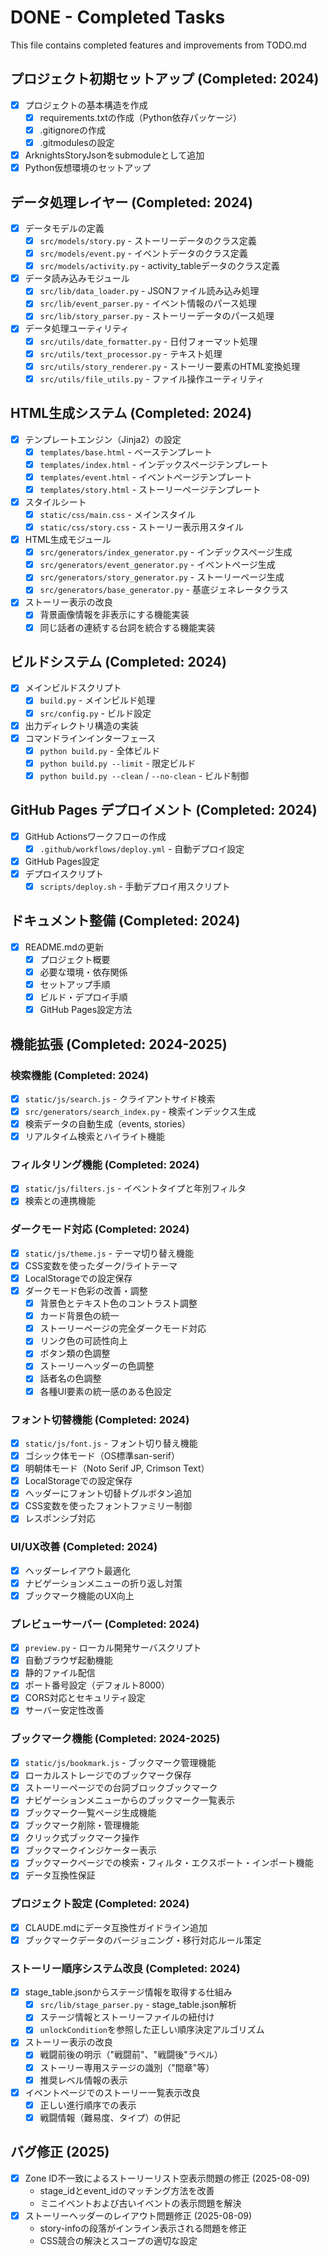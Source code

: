 # DONE - Completed Tasks

This file contains completed features and improvements from TODO.md

## プロジェクト初期セットアップ (Completed: 2024)
- [x] プロジェクトの基本構造を作成
  - [x] requirements.txtの作成（Python依存パッケージ）
  - [x] .gitignoreの作成
  - [x] .gitmodulesの設定
- [x] ArknightsStoryJsonをsubmoduleとして追加
- [x] Python仮想環境のセットアップ

## データ処理レイヤー (Completed: 2024)
- [x] データモデルの定義
  - [x] `src/models/story.py` - ストーリーデータのクラス定義
  - [x] `src/models/event.py` - イベントデータのクラス定義
  - [x] `src/models/activity.py` - activity_tableデータのクラス定義
- [x] データ読み込みモジュール
  - [x] `src/lib/data_loader.py` - JSONファイル読み込み処理
  - [x] `src/lib/event_parser.py` - イベント情報のパース処理
  - [x] `src/lib/story_parser.py` - ストーリーデータのパース処理
- [x] データ処理ユーティリティ
  - [x] `src/utils/date_formatter.py` - 日付フォーマット処理
  - [x] `src/utils/text_processor.py` - テキスト処理
  - [x] `src/utils/story_renderer.py` - ストーリー要素のHTML変換処理
  - [x] `src/utils/file_utils.py` - ファイル操作ユーティリティ

## HTML生成システム (Completed: 2024)
- [x] テンプレートエンジン（Jinja2）の設定
  - [x] `templates/base.html` - ベーステンプレート
  - [x] `templates/index.html` - インデックスページテンプレート
  - [x] `templates/event.html` - イベントページテンプレート
  - [x] `templates/story.html` - ストーリーページテンプレート
- [x] スタイルシート
  - [x] `static/css/main.css` - メインスタイル
  - [x] `static/css/story.css` - ストーリー表示用スタイル
- [x] HTML生成モジュール
  - [x] `src/generators/index_generator.py` - インデックスページ生成
  - [x] `src/generators/event_generator.py` - イベントページ生成
  - [x] `src/generators/story_generator.py` - ストーリーページ生成
  - [x] `src/generators/base_generator.py` - 基底ジェネレータクラス
- [x] ストーリー表示の改良
  - [x] 背景画像情報を非表示にする機能実装
  - [x] 同じ話者の連続する台詞を統合する機能実装

## ビルドシステム (Completed: 2024)
- [x] メインビルドスクリプト
  - [x] `build.py` - メインビルド処理
  - [x] `src/config.py` - ビルド設定
- [x] 出力ディレクトリ構造の実装
- [x] コマンドラインインターフェース
  - [x] `python build.py` - 全体ビルド
  - [x] `python build.py --limit` - 限定ビルド
  - [x] `python build.py --clean` / `--no-clean` - ビルド制御

## GitHub Pages デプロイメント (Completed: 2024)
- [x] GitHub Actionsワークフローの作成
  - [x] `.github/workflows/deploy.yml` - 自動デプロイ設定
- [x] GitHub Pages設定
- [x] デプロイスクリプト
  - [x] `scripts/deploy.sh` - 手動デプロイ用スクリプト

## ドキュメント整備 (Completed: 2024)
- [x] README.mdの更新
  - [x] プロジェクト概要
  - [x] 必要な環境・依存関係
  - [x] セットアップ手順
  - [x] ビルド・デプロイ手順
  - [x] GitHub Pages設定方法

## 機能拡張 (Completed: 2024-2025)

### 検索機能 (Completed: 2024)
- [x] `static/js/search.js` - クライアントサイド検索
- [x] `src/generators/search_index.py` - 検索インデックス生成
- [x] 検索データの自動生成（events, stories）
- [x] リアルタイム検索とハイライト機能

### フィルタリング機能 (Completed: 2024)
- [x] `static/js/filters.js` - イベントタイプと年別フィルタ
- [x] 検索との連携機能

### ダークモード対応 (Completed: 2024)
- [x] `static/js/theme.js` - テーマ切り替え機能
- [x] CSS変数を使ったダーク/ライトテーマ
- [x] LocalStorageでの設定保存
- [x] ダークモード色彩の改善・調整
  - [x] 背景色とテキスト色のコントラスト調整
  - [x] カード背景色の統一
  - [x] ストーリーページの完全ダークモード対応
  - [x] リンク色の可読性向上
  - [x] ボタン類の色調整
  - [x] ストーリーヘッダーの色調整
  - [x] 話者名の色調整
  - [x] 各種UI要素の統一感のある色設定

### フォント切替機能 (Completed: 2024)
- [x] `static/js/font.js` - フォント切り替え機能
- [x] ゴシック体モード（OS標準san-serif）
- [x] 明朝体モード（Noto Serif JP, Crimson Text）
- [x] LocalStorageでの設定保存
- [x] ヘッダーにフォント切替トグルボタン追加
- [x] CSS変数を使ったフォントファミリー制御
- [x] レスポンシブ対応

### UI/UX改善 (Completed: 2024)
- [x] ヘッダーレイアウト最適化
- [x] ナビゲーションメニューの折り返し対策
- [x] ブックマーク機能のUX向上

### プレビューサーバー (Completed: 2024)
- [x] `preview.py` - ローカル開発サーバスクリプト
- [x] 自動ブラウザ起動機能
- [x] 静的ファイル配信
- [x] ポート番号設定（デフォルト8000）
- [x] CORS対応とセキュリティ設定
- [x] サーバー安定性改善

### ブックマーク機能 (Completed: 2024-2025)
- [x] `static/js/bookmark.js` - ブックマーク管理機能
- [x] ローカルストレージでのブックマーク保存
- [x] ストーリーページでの台詞ブロックブックマーク
- [x] ナビゲーションメニューからのブックマーク一覧表示
- [x] ブックマーク一覧ページ生成機能
- [x] ブックマーク削除・管理機能
- [x] クリック式ブックマーク操作
- [x] ブックマークインジケーター表示
- [x] ブックマークページでの検索・フィルタ・エクスポート・インポート機能
- [x] データ互換性保証

### プロジェクト設定 (Completed: 2024)
- [x] CLAUDE.mdにデータ互換性ガイドライン追加
- [x] ブックマークデータのバージョニング・移行対応ルール策定

### ストーリー順序システム改良 (Completed: 2024)
- [x] stage_table.jsonからステージ情報を取得する仕組み
  - [x] `src/lib/stage_parser.py` - stage_table.json解析
  - [x] ステージ情報とストーリーファイルの紐付け
  - [x] `unlockCondition`を参照した正しい順序決定アルゴリズム
- [x] ストーリー表示の改良
  - [x] 戦闘前後の明示（"戦闘前"、"戦闘後"ラベル）
  - [x] ストーリー専用ステージの識別（"間章"等）
  - [x] 推奨レベル情報の表示
- [x] イベントページでのストーリー一覧表示改良
  - [x] 正しい進行順序での表示
  - [x] 戦闘情報（難易度、タイプ）の併記

## バグ修正 (2025)
- [x] Zone ID不一致によるストーリーリスト空表示問題の修正 (2025-08-09)
  - stage_idとevent_idのマッチング方法を改善
  - ミニイベントおよび古いイベントの表示問題を解決
- [x] ストーリーヘッダーのレイアウト問題修正 (2025-08-09)
  - story-infoの段落がインライン表示される問題を修正
  - CSS競合の解決とスコープの適切な設定